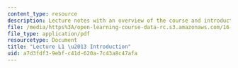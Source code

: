 ```yaml
---
content_type: resource
description: Lecture notes with an overview of the course and introduction to dynamics.
file: /media/https%3A/open-learning-course-data-rc.s3.amazonaws.com/16-07-dynamics-fall-2009/a7d3fdf39ebfc41d620a7c43a8c47afa_MIT16_07F09_Lec01.pdf
file_type: application/pdf
resourcetype: Document
title: "Lecture L1 \u2013 Introduction"
uid: a7d3fdf3-9ebf-c41d-620a-7c43a8c47afa
---
```

